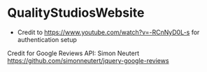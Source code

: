 # QualityStudiosWebsite

- Credit to https://www.youtube.com/watch?v=-RCnNyD0L-s for authentication setup

Credit for Google Reviews API:
Simon Neutert
https://github.com/simonneutert/jquery-google-reviews